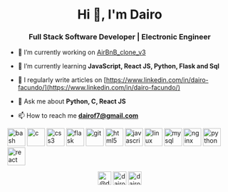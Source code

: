 <h1 align="center">Hi 👋, I'm Dairo</h1>
<h3 align="center">Full Stack Software Developer | Electronic Engineer</h3>

- 🔭 I’m currently working on [AirBnB_clone_v3](https://github.com/dairof7/AirBnB_clone_v3)

- 🌱 I’m currently learning **JavaScript, React JS, Python, Flask and Sql**

- 📝 I regularly write articles on [https://www.linkedin.com/in/dairo-facundo/](https://www.linkedin.com/in/dairo-facundo/)

- 💬 Ask me about **Python, C, React JS**

- 📫 How to reach me **dairof7@gmail.com**

<p align="left"><img src="https://www.vectorlogo.zone/logos/gnu_bash/gnu_bash-icon.svg" alt="bash" width="40" height="40"/> <img src="https://devicons.github.io/devicon/devicon.git/icons/c/c-original.svg" alt="c" width="40" height="40"/> <img src="https://devicons.github.io/devicon/devicon.git/icons/css3/css3-original-wordmark.svg" alt="css3" width="40" height="40"/> <img src="https://www.vectorlogo.zone/logos/pocoo_flask/pocoo_flask-icon.svg" alt="flask" width="40" height="40"/> <img src="https://www.vectorlogo.zone/logos/git-scm/git-scm-icon.svg" alt="git" width="40" height="40"/> <img src="https://devicons.github.io/devicon/devicon.git/icons/html5/html5-original-wordmark.svg" alt="html5" width="40" height="40"/> <img src="https://devicons.github.io/devicon/devicon.git/icons/javascript/javascript-original.svg" alt="javascript" width="40" height="40"/> <img src="https://devicons.github.io/devicon/devicon.git/icons/linux/linux-original.svg" alt="linux" width="40" height="40"/> <img src="https://devicons.github.io/devicon/devicon.git/icons/mysql/mysql-original-wordmark.svg" alt="mysql" width="40" height="40"/> <img src="https://devicons.github.io/devicon/devicon.git/icons/nginx/nginx-original.svg" alt="nginx" width="40" height="40"/> <img src="https://devicons.github.io/devicon/devicon.git/icons/python/python-original.svg" alt="python" width="40" height="40"/> <img src="https://devicons.github.io/devicon/devicon.git/icons/react/react-original-wordmark.svg" alt="react" width="40" height="40"/></p>

<p align="center">
<a href="https://twitter.com/@dfacundo2" target="blank"><img align="center" src="https://cdn.jsdelivr.net/npm/simple-icons@3.0.1/icons/twitter.svg" alt="@dfacundo2" height="30" width="30" /></a>
<a href="https://linkedin.com/in/dairo-facundo" target="blank"><img align="center" src="https://cdn.jsdelivr.net/npm/simple-icons@3.0.1/icons/linkedin.svg" alt="dairo-facundo" height="30" width="30" /></a>
<a href="https://www.hackerrank.com/dairof7" target="blank"><img align="center" src="https://cdn.jsdelivr.net/npm/simple-icons@3.0.1/icons/hackerrank.svg" alt="dairof7" height="30" width="30" /></a>
</p>
